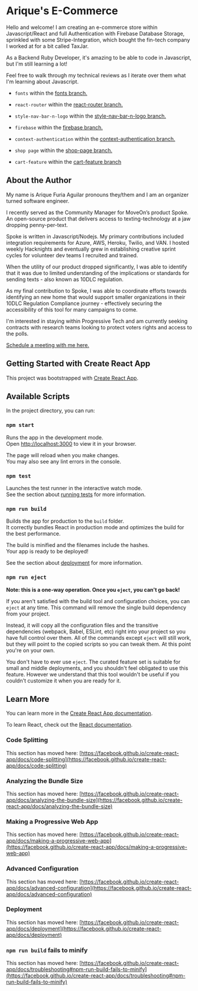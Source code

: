 # Arique's E-Commerce

Hello and welcome!  I am creating an e-commerce store within Javascript/React and full Authentication with Firebase Database Storage, sprinkled with some Stripe-Integration, which bought the fin-tech company I worked at for a bit called TaxJar.

As a Backend Ruby Developer, it's amazing to be able to code in Javascript, but I'm still learning a lot!

Feel free to walk through my technical reviews as I iterate over them what I'm learning about Javascript.

- `fonts` within the [fonts branch.](https://github.com/Arique1104/arique-ecommerce/pull/1)

- `react-router` within the [react-router branch.](https://github.com/Arique1104/arique-ecommerce/pull/2)

- `style-nav-bar-n-logo` within the [style-nav-bar-n-logo branch.](https://github.com/Arique1104/arique-ecommerce/pull/3)

- `firebase` within the [firebase branch.](https://github.com/Arique1104/arique-ecommerce/pull/4)

- `context-authentication` within the [context-authentication branch.](https://github.com/Arique1104/arique-ecommerce/pull/5)

- `shop page` within the [shop-page branch.](https://github.com/Arique1104/arique-ecommerce/pull/6)

- `cart-feature` within the [cart-feature branch](https://github.com/Arique1104/arique-ecommerce/pull/10)



## About the Author
My name is Arique Furia Aguilar pronouns they/them and I am an organizer turned software engineer.

I recently served as the Community Manager for MoveOn’s product Spoke. An open-source product that delivers access to texting-technology at a jaw dropping penny-per-text.

Spoke is written in Javascript/Nodejs.  My primary contributions included integration requirements for Azure, AWS, Heroku, Twilio, and VAN.  I hosted weekly Hacknights and eventually grew in establishing creative sprint cycles for volunteer dev teams I recruited and trained.

When the utility of our product dropped significantly, I was able to identify that it was due to limited understanding of the implications or standards for sending texts - also known as 10DLC regulation.  

As my final contribution to Spoke, I was able to coordinate efforts towards identifying an new home that would support smaller organizations in their 10DLC Regulation Compliance journey - effectively securing the accessibility of this tool for many campaigns to come. 

I'm interested in staying within Progressive Tech and am currently seeking contracts with research teams looking to protect voters rights and access to the polls.

[Schedule a meeting with me here.](https://calendly.com/mama-furia)

## Getting Started with Create React App

This project was bootstrapped with [Create React App](https://github.com/facebook/create-react-app).

## Available Scripts

In the project directory, you can run:

### `npm start`

Runs the app in the development mode.\
Open [http://localhost:3000](http://localhost:3000) to view it in your browser.

The page will reload when you make changes.\
You may also see any lint errors in the console.

### `npm test`

Launches the test runner in the interactive watch mode.\
See the section about [running tests](https://facebook.github.io/create-react-app/docs/running-tests) for more information.

### `npm run build`

Builds the app for production to the `build` folder.\
It correctly bundles React in production mode and optimizes the build for the best performance.

The build is minified and the filenames include the hashes.\
Your app is ready to be deployed!

See the section about [deployment](https://facebook.github.io/create-react-app/docs/deployment) for more information.

### `npm run eject`

**Note: this is a one-way operation. Once you `eject`, you can't go back!**

If you aren't satisfied with the build tool and configuration choices, you can `eject` at any time. This command will remove the single build dependency from your project.

Instead, it will copy all the configuration files and the transitive dependencies (webpack, Babel, ESLint, etc) right into your project so you have full control over them. All of the commands except `eject` will still work, but they will point to the copied scripts so you can tweak them. At this point you're on your own.

You don't have to ever use `eject`. The curated feature set is suitable for small and middle deployments, and you shouldn't feel obligated to use this feature. However we understand that this tool wouldn't be useful if you couldn't customize it when you are ready for it.

## Learn More

You can learn more in the [Create React App documentation](https://facebook.github.io/create-react-app/docs/getting-started).

To learn React, check out the [React documentation](https://reactjs.org/).

### Code Splitting

This section has moved here: [https://facebook.github.io/create-react-app/docs/code-splitting](https://facebook.github.io/create-react-app/docs/code-splitting)

### Analyzing the Bundle Size

This section has moved here: [https://facebook.github.io/create-react-app/docs/analyzing-the-bundle-size](https://facebook.github.io/create-react-app/docs/analyzing-the-bundle-size)

### Making a Progressive Web App

This section has moved here: [https://facebook.github.io/create-react-app/docs/making-a-progressive-web-app](https://facebook.github.io/create-react-app/docs/making-a-progressive-web-app)

### Advanced Configuration

This section has moved here: [https://facebook.github.io/create-react-app/docs/advanced-configuration](https://facebook.github.io/create-react-app/docs/advanced-configuration)

### Deployment

This section has moved here: [https://facebook.github.io/create-react-app/docs/deployment](https://facebook.github.io/create-react-app/docs/deployment)

### `npm run build` fails to minify

This section has moved here: [https://facebook.github.io/create-react-app/docs/troubleshooting#npm-run-build-fails-to-minify](https://facebook.github.io/create-react-app/docs/troubleshooting#npm-run-build-fails-to-minify)
